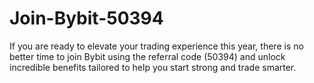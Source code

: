 # Join-Bybit-50394
 If you are ready to elevate your trading experience this year, there is no better time to join Bybit using the referral code (50394) and unlock incredible benefits tailored to help you start strong and trade smarter.
